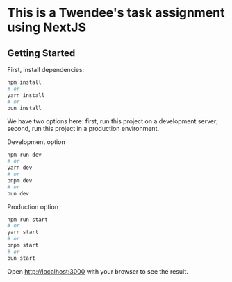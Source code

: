 # This is a Twendee's task assignment using NextJS

## Getting Started

First, install dependencies:

```bash
npm install
# or
yarn install
# or
bun install
```

We have two options here: first, run this project on a development server; second, run this project in a production environment.

Development option

```bash
npm run dev
# or
yarn dev
# or
pnpm dev
# or
bun dev
```

Production option

```bash
npm run start
# or
yarn start
# or
pnpm start
# or
bun start
```

Open [http://localhost:3000](http://localhost:3000) with your browser to see the result.
